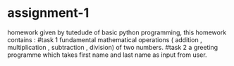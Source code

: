 # assignment-1
homework given by tutedude of basic python programming,
this homework contains :
#task 1 fundamental mathematical operations ( addition , multiplication , subtraction , division) of two numbers. 
#task 2 a greeting programme which takes first name and last name as input from user.
